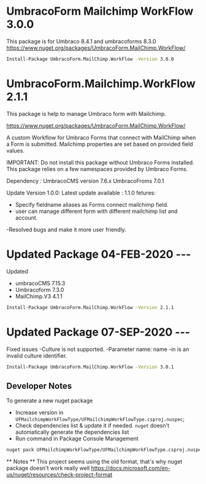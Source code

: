 # UmbracoForm Mailchimp WorkFlow 3.0.0
This package is for Umbraco 8.4.1 and umbracoforms 8.3.0 
https://www.nuget.org/packages/UmbracoForm.MailChimp.WorkFlow/
```sh
Install-Package UmbracoForm.MailChimp.WorkFlow -Version 3.0.0
```
# UmbracoForm.Mailchimp.WorkFlow 2.1.1

This package is help to manage Umbraco form with Mailchimp.

https://www.nuget.org/packages/UmbracoForm.MailChimp.WorkFlow/

A custom Workflow for Umbraco Forms that connect with MailChimp when a Form is submitted. Mailchimp properties are set based on provided field values.

IMPORTANT: Do not install this package without Umbraco Forms installed. 
This package relies on a few namespaces provided by Umbraco Forms.

Dependency :
UmbracoCMS version 7.6.x
UmbracoFroms 7.0.1

Update Version 1.0.0:
Latest update available : 1.1.0
fetures:
- Specify fieldname aliases as Forms connect mailchimp field.
- user can manage different form with different mailchimp list and account.

-Resolved bugs and make it  more user friendly.

# Updated Package 04-FEB-2020 ---
Updated 
  - umbracoCMS 7.15.3
  - Umbracoform 7.3.0
  - MailChimp.V3 4.1.1
  ```sh
Install-Package UmbracoForm.MailChimp.WorkFlow -Version 2.1.1
```
# Updated Package 07-SEP-2020 ---
Fixed issues
-Culture is not supported.
-Parameter name: name
-in is an invalid culture identifier.
  ```sh
Install-Package UmbracoForm.MailChimp.WorkFlow -Version 3.0.1
```

## Developer Notes

To generate a new nuget package

- Increase version in `UFMailchimpWorkFlowType/UFMailchimpWorkFlowType.csproj.nuspec`;
- Check dependencies list & update it if needed. `nuget` doesn't automatically generate the dependencies list
- Run command in Package Console Management
```sh
nuget pack UFMailchimpWorkFlowType/UFMailchimpWorkFlowType.csproj.nuspec
```

** Notes **
This project seems using the old format, that's why nuget package doesn't work really well
https://docs.microsoft.com/en-us/nuget/resources/check-project-format
